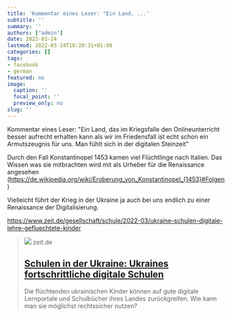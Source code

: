 ```yaml
---
title: 'Kommentar eines Leser: "Ein Land, ...'
subtitle: ''
summary: ''
authors: ["admin"]
date: 2022-03-24
lastmod: 2022-03-24T10:20:31+01:00
categories: []
tags:
- facebook
- german
featured: no
image:
  caption: ''
  focal_point: ''
  preview_only: no
slug: ''
---
```

Kommentar eines Leser:
"Ein Land, das im Kriegsfalle den Onlineunterricht besser aufrecht erhalten kann als wir im Friedensfall ist echt schon ein Armutszeugnis für uns. Man fühlt sich in der digitalen Steinzeit"

Durch den Fall Konstantinopel 1453 kamen viel Flüchtlinge nach Italien. Das Wissen was sie mitbrachten wird mit als Urheber für die Renaissance angesehen (https://de.wikipedia.org/wiki/Eroberung_von_Konstantinopel_(1453)#Folgen)

Vielleicht führt der Krieg in der Ukraine ja auch bei uns endlich zu einer Renaissance der Digitalisierung. 

https://www.zeit.de/gesellschaft/schule/2022-03/ukraine-schulen-digitale-lehre-gefluechtete-kinder
> [![](https://img.zeit.de/gesellschaft/schule/2022-03/schulen-ukraine-digital-bild/wide__1300x731)](https://www.zeit.de/gesellschaft/schule/2022-03/ukraine-schulen-digitale-lehre-gefluechtete-kinder)
> zeit.de
> ## [Schulen in der Ukraine: Ukraines fortschrittliche digitale Schulen](https://www.zeit.de/gesellschaft/schule/2022-03/ukraine-schulen-digitale-lehre-gefluechtete-kinder)
>
>Die flüchtenden ukrainischen Kinder können auf gute digitale Lernportale und Schulbücher ihres Landes zurückgreifen. Wie kann man sie möglichst rechtssicher nutzen?


